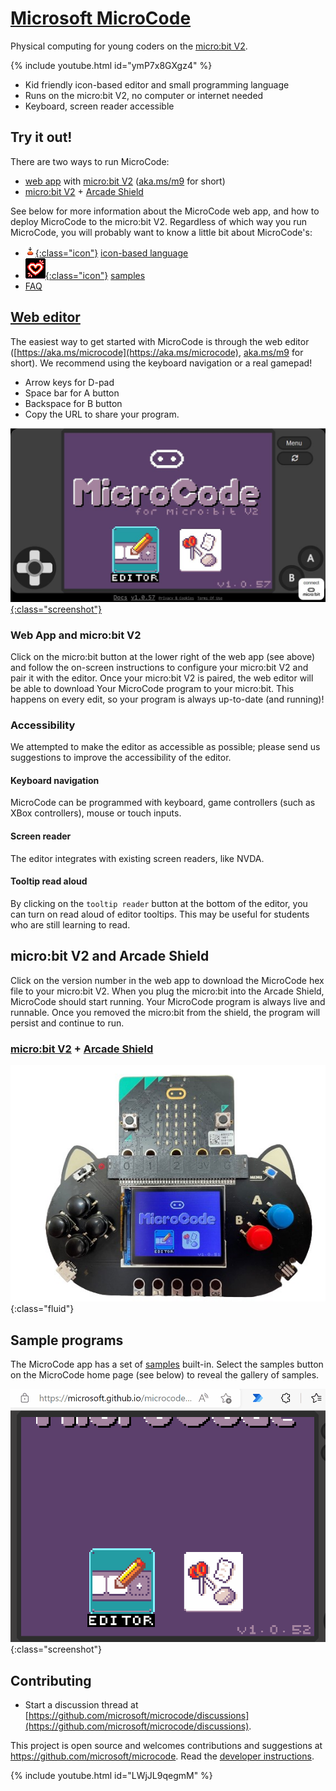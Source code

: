 # [Microsoft MicroCode](https://aka.ms/microcode)

Physical computing for young coders on the [micro:bit V2](https://microbit.org).

{% include youtube.html id="ymP7x8GXgz4" %}

-   Kid friendly icon-based editor and small programming language
-   Runs on the micro:bit V2, no computer or internet needed
-   Keyboard, screen reader accessible

## Try it out!

There are two ways to run MicroCode:

-   [web app](https://aka.ms/microcode) with [micro:bit V2](https://microbit.org) ([aka.ms/m9](https://aka.ms/m9) for short)
-   [micro:bit V2](https://microbit.org) + [Arcade Shield](https://www.kittenbot.cc/products/newbit-arcade-shield)

See below for more information about the MicroCode web app, and how to deploy MicroCode to the micro:bit V2. Regardless of which way you run MicroCode, you will probably want to know a little bit about
MicroCode's:

-   [![press image](./images/generated/icon_S2.png){:class="icon"}](./language) [icon-based language](./language)
-   [![Flashing Heart icon](./images/generated/icon_sample_flashing_heart.png){:class="icon"}](./samples) [samples](./samples)
-   [FAQ](./faq.md)

## [Web editor](https://aka.ms/m9)

The easiest way to get started with MicroCode is through the web editor ([https://aka.ms/microcode](https://aka.ms/microcode), [aka.ms/m9](https://aka.ms/m9) for short). We recommend using the keyboard navigation or a real gamepad!

-   Arrow keys for D-pad
-   Space bar for A button
-   Backspace for B button
-   Copy the URL to share your program.

[![MicroCode web app](./images/website2.jpg){:class="screenshot"}](https://aka.ms/m9)

### Web App and micro:bit V2

Click on the micro:bit button at the lower right of the web app (see above) and follow the on-screen instructions to configure your micro:bit V2 and pair it with the editor.
Once your micro:bit V2 is paired, the web editor will be able to download Your
MicroCode program to your micro:bit. This happens on every edit, so your program
is always up-to-date (and running)!

### Accessibility

We attempted to make the editor as accessible as possible; please send us suggestions to improve the accessibility of the editor.

#### Keyboard navigation

MicroCode can be programmed with keyboard, game controllers (such as XBox controllers), mouse or touch inputs.

#### Screen reader

The editor integrates with existing screen readers, like NVDA.

#### Tooltip read aloud

By clicking on the `tooltip reader` button at the bottom of the editor, you can turn on read aloud of editor tooltips. This may be useful for students who are still learning to read.

## micro:bit V2 and Arcade Shield

Click on the version number in the web app to download the MicroCode hex file to your micro:bit V2. When you plug the micro:bit into the Arcade Shield, MicroCode should start running. Your MicroCode program is always live and runnable. Once you removed the micro:bit from the shield, the program will persist and continue to run.

### [micro:bit V2](https://microbit.org) + [Arcade Shield](https://www.kittenbot.cc/products/newbit-arcade-shield)

![Arcade Shield and micro:bit V2](./images/meow1.jpg){:class="fluid"}

## Sample programs

The MicroCode app has a set of [samples](./samples) built-in. Select the samples button on the MicroCode home page (see below) to reveal
the gallery of samples.

![MicroCode sample programs](./images/microCodeVideo.gif){:class="screenshot"}

## Contributing

-   Start a discussion thread at [https://github.com/microsoft/microcode/discussions](https://github.com/microsoft/microcode/discussions).

This project is open source and welcomes contributions and suggestions at https://github.com/microsoft/microcode.
Read the [developer instructions](./develop.md).

{% include youtube.html id="LWjJL9qegmM" %}
